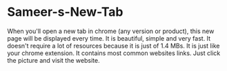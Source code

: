 # Sameer-s-New-Tab
When you'll open a new tab in chrome (any version or product), this new page will be displayed every time. It is beautiful, simple and very fast. It doesn't require a lot of resources because it is just of 1.4 MBs. It is just like your chrome extension. It contains most common websites links. Just click the picture and visit the website.
